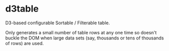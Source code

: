 # d3table

D3-based configurable Sortable / Filterable table.

Only generates a small number of table rows at any one time so doesn't buckle the DOM when large data sets (say, thousands or tens of thousands of rows) are used.
